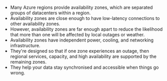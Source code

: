 - Many Azure regions provide availability zones, which are separated groups of datacenters within a region. 
- Availability zones are close enough to have low-latency connections to other availability zones. 
- However, availability zones are far enough apart to reduce the likelihood that more than one will be affected by local outages or weather. 
- Availability zones have independent power, cooling, and networking infrastructure. 
- They're designed so that if one zone experiences an outage, then regional services, capacity, and high availability are supported by the remaining zones. 
- They help your data stay synchronised and accessible when things go wrong.

